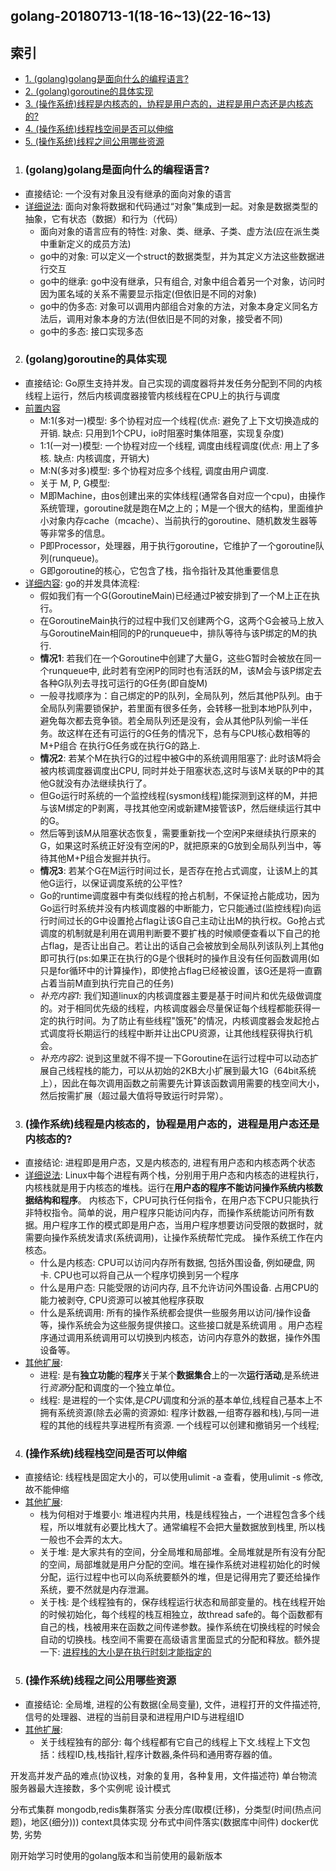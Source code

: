 ## golang-20180713-1(18-16\~13)(22-16\~13)

## 索引
- [1. (golang)golang是面向什么的编程语言?](#golanggolang是面向什么的编程语言)
- [2. (golang)goroutine的具体实现](#golanggoroutine的具体实现)
- [3. (操作系统)线程是内核态的，协程是用户态的，进程是用户态还是内核态的?](#操作系统线程是内核态的协程是用户态的进程是用户态还是内核态的)
- [4. (操作系统)线程栈空间是否可以伸缩](#操作系统线程栈空间是否可以伸缩)
- [5. (操作系统)线程之间公用哪些资源](#操作系统线程之间公用哪些资源)

1. ### (golang)golang是面向什么的编程语言?
  - 直接结论: 一个没有对象且没有继承的面向对象的语言
  - [详细说法](https://segmentfault.com/a/1190000001832282): 面向对象将数据和代码通过“对象”集成到一起。对象是数据类型的抽象，它有状态（数据）和行为（代码）
    - 面向对象的语言应有的特性: 对象、类、继承、子类、虚方法(应在派生类中重新定义的成员方法)
    - go中的对象: 可以定义一个struct的数据类型，并为其定义方法这些数据进行交互
    - go中的继承: go中没有继承，只有组合, 对象中组合着另一个对象，访问时因为匿名域的关系不需要显示指定(但依旧是不同的对象)
    - go中的伪多态: 对象可以调用内部组合对象的方法，对象本身定义同名方法后，调用对象本身的方法(但依旧是不同的对象，接受者不同)
    - go中的多态: 接口实现多态

2. ### (golang)goroutine的具体实现
  - 直接结论: Go原生支持并发。自己实现的调度器将并发任务分配到不同的内核线程上运行，然后内核调度器接管内核线程在CPU上的执行与调度
  - [前置内容](https://juejin.im/entry/58d4ba87570c350058ca5ad8)
    - M:1(多对一)模型: 多个协程对应一个线程(优点: 避免了上下文切换造成的开销. 缺点: 只用到1个CPU，io时阻塞时集体阻塞，实现复杂度)
    - 1:1(一对一)模型: 一个协程对应一个线程, 调度由线程调度(优点: 用上了多核. 缺点: 内核调度，开销大)
    - M:N(多对多)模型: 多个协程对应多个线程, 调度由用户调度.
    - 关于 M, P, G模型: 
    - M即Machine，由os创建出来的实体线程(通常各自对应一个cpu)，由操作系统管理，goroutine就是跑在M之上的；M是一个很大的结构，里面维护小对象内存cache（mcache）、当前执行的goroutine、随机数发生器等等非常多的信息。
    - P即Processor，处理器，用于执行goroutine，它维护了一个goroutine队列(runqueue)。
    - G即goroutine的核心，它包含了栈，指令指针及其他重要信息
  - [详细内容](https://github.com/k2huang/blogpost/blob/master/golang/%E5%B9%B6%E5%8F%91%E7%BC%96%E7%A8%8B/%E5%B9%B6%E5%8F%91%E6%9C%BA%E5%88%B6/Go%E5%B9%B6%E5%8F%91%E6%9C%BA%E5%88%B6.md): go的并发具体流程:
    - 假如我们有一个G(GoroutineMain)已经通过P被安排到了一个M上正在执行。
    - 在GoroutineMain执行的过程中我们又创建两个G，这两个G会被马上放入与GoroutineMain相同的P的runqueue中，排队等待与该P绑定的M的执行.
    - **情况1**: 若我们在一个Goroutine中创建了大量G，这些G暂时会被放在同一个runqueue中, 此时若有空闲P的同时也有活跃的M，该M会与该P绑定去各种G队列去寻找可运行的G任务(即自旋M)
    - 一般寻找顺序为：自己绑定的P的队列，全局队列，然后其他P队列。由于全局队列需要锁保护，若里面有很多任务，会转移一批到本地P队列中，避免每次都去竞争锁。若全局队列还是没有，会从其他P队列偷一半任务。故这样在还有可运行的G任务的情况下，总有与CPU核心数相等的M+P组合 在执行G任务或在执行G的路上.
    - **情况2**: 若某个M在执行G的过程中被G中的系统调用阻塞了: 此时该M将会被内核调度器调度出CPU, 同时并处于阻塞状态,这时与该M关联的P中的其他G就没有办法继续执行了。
    - 但Go运行时系统的一个监控线程(sysmon线程)能探测到这样的M，并把与该M绑定的P剥离，寻找其他空闲或新建M接管该P，然后继续运行其中的G。
    - 然后等到该M从阻塞状态恢复，需要重新找一个空闲P来继续执行原来的G，如果这时系统正好没有空闲的P，就把原来的G放到全局队列当中，等待其他M+P组合发掘并执行。
    - **情况3**: 若某个G在M运行时间过长，是否存在抢占式调度，让该M上的其他G运行，以保证调度系统的公平性?
    - Go的runtime调度器中有类似线程的抢占机制，不保证抢占能成功，因为Go运行时系统并没有内核调度器的中断能力，它只能通过(监控线程)向运行时间过长的G中设置抢占flag让该G自己主动让出M的执行权。Go抢占式调度的机制就是利用在调用判断要不要扩栈的时候顺便查看以下自己的抢占flag，是否让出自己。若让出的话自己会被放到全局队列该队列上其他g即可执行(ps:如果正在执行的G是个很耗时的操作且没有任何函数调用(如只是for循环中的计算操作)，即使抢占flag已经被设置，该G还是将一直霸占着当前M直到执行完自己的任务)
    - *补充内容1*: 我们知道linux的内核调度器主要是基于时间片和优先级做调度的。对于相同优先级的线程，内核调度器会尽量保证每个线程都能获得一定的执行时间。为了防止有些线程"饿死"的情况，内核调度器会发起抢占式调度将长期运行的线程中断并让出CPU资源，让其他线程获得执行机会。
    - *补充内容2*: 说到这里就不得不提一下Goroutine在运行过程中可以动态扩展自己线程栈的能力，可以从初始的2KB大小扩展到最大1G（64bit系统上），因此在每次调用函数之前需要先计算该函数调用需要的栈空间大小，然后按需扩展（超过最大值将导致运行时异常）。

3. ### (操作系统)线程是内核态的，协程是用户态的，进程是用户态还是内核态的?
  - 直接结论: 进程即是用户态，又是内核态的, 进程有用户态和内核态两个状态
  - [详细说法](https://segmentfault.com/q/1010000002688489): Linux中每个进程有两个栈，分别用于用户态和内核态的进程执行，内核栈就是用于内核态的堆栈。运行在**用户态的程序不能访问操作系统内核数据结构和程序**。 内核态下，CPU可执行任何指令，在用户态下CPU只能执行非特权指令。简单的说，用户程序只能访问内存，而操作系统能访问所有数据。用户程序工作的模式即是用户态，当用户程序想要访问受限的数据时，就需要向操作系统发请求(系统调用)，让操作系统帮忙完成。 操作系统工作在内核态。
    - 什么是内核态: CPU可以访问内存所有数据, 包括外围设备, 例如硬盘, 网卡. CPU也可以将自己从一个程序切换到另一个程序
    - 什么是用户态: 只能受限的访问内存, 且不允许访问外围设备. 占用CPU的能力被剥夺, CPU资源可以被其他程序获取
    - 什么是系统调用: 所有的操作系统都会提供一些服务用以访问/操作设备等，操作系统会为这些服务提供接口。这些接口就是系统调用 。用户态程序通过调用系统调用可以切换到内核态，访问内存意外的数据，操作外围设备等。
  - [其他扩展](https://blog.csdn.net/hnulwt/article/details/41210941):
    - 进程: 是有**独立功能**的**程序**关于某个**数据集合**上的一次**运行活动**,是系统进行*资源*分配和调度的一个独立单位。
    - 线程: 是进程的一个实体,是*CPU*调度和分派的基本单位,线程自己基本上不拥有系统资源(除去必需的资源如: 程序计数器,一组寄存器和栈),与同一进程的其他的线程共享进程所有资源.  一个线程可以创建和撤销另一个线程;

4. ### (操作系统)线程栈空间是否可以伸缩
  - 直接结论: 线程栈是固定大小的，可以使用ulimit -a 查看，使用ulimit -s 修改, 故不能伸缩
  - [其他扩展](https://blog.csdn.net/Evankaka/article/details/44457765):
    - 栈为何相对于堆要小: 堆进程内共用，栈是线程独占，一个进程包含多个线程，所以堆就有必要比栈大了。通常编程不会把大量数据放到栈里, 所以栈一般也不会弄的太大。
    - 关于堆: 是大家共有的空间，分全局堆和局部堆。全局堆就是所有没有分配的空间，局部堆就是用户分配的空间。堆在操作系统对进程初始化的时候分配，运行过程中也可以向系统要额外的堆，但是记得用完了要还给操作系统，要不然就是内存泄漏。
    - 关于栈: 是个线程独有的，保存线程运行状态和局部变量的。栈在线程开始的时候初始化，每个线程的栈互相独立，故thread safe的。每个函数都有自己的栈，栈被用来在函数之间传递参数。操作系统在切换线程的时候会自动的切换栈。栈空间不需要在高级语言里面显式的分配和释放。额外提一下: [进程栈的大小是在执行时刻才能指定的](https://www.cnblogs.com/luosongchao/p/3680312.html)

5. ### (操作系统)线程之间公用哪些资源
  - 直接结论: 全局堆, 进程的公有数据(全局变量), 文件，进程打开的文件描述符, 信号的处理器、进程的当前目录和进程用户ID与进程组ID
  - [其他扩展](https://blog.csdn.net/sunning9001/article/details/46851797):
    - 关于线程独有的部分: 每个线程都有它自己的线程上下文.线程上下文包括：线程ID,栈,栈指针,程序计数器,条件码和通用寄存器的值。


开发高并发产品的难点(协议栈，对象的复用，各种复用，文件描述符)
单台物流服务器最大连接数，多个实例呢
设计模式

分布式集群
mongodb,redis集群落实
分表分库(取模(迁移)，分类型(时间(热点问题)，地区(细分)))
context具体实现
分布式中间件落实(数据库中间件)
docker优势, 劣势

刚开始学习时使用的golang版本和当前使用的最新版本
